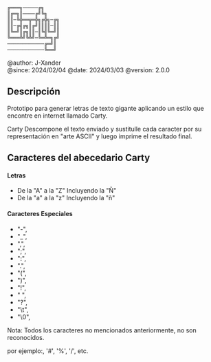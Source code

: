 ```
╔═══╗─────╔╗
║╔═╗║────╔╝╚╗
║║─╚╬══╦═╬╗╔╬╗─╔╗
║║─╔╣╔╗║╔╝║║║║─║║
║╚═╝║╔╗║║─║╚╣╚═╝║
╚═══╩╝╚╩╝─╚═╩═╗╔╝
────────────╔═╝║
────────────╚══╝
```

@author: J-Xander<br>
@since:  2024/02/04
@date:   2024/03/03
@version: 2.0.0

## Descripción
Prototipo para generar letras de texto gigante aplicando un estilo que encontre en internet llamado Carty.

Carty Descompone el texto enviado y sustitulle cada caracter por su representación en "arte ASCII" y luego imprime el resultado final.

## Caracteres del abecedario Carty

#### Letras
- De la "A" a la "Z" Incluyendo la "Ñ"
- De la "a" a la "z" Incluyendo la "ñ"

#### Caracteres Especiales
- "-", 
- "_", 
- ",", 
- ";", 
- ":", 
- ".", 
- "(",
- ")", 
- "!", 
- " ", 
- "?",   
- "\t", 
- "\0", 

Nota: Todos los caracteres no mencionados anteriormente, no son reconocidos.

 por ejemplo:, '#', '%', '/', etc.

